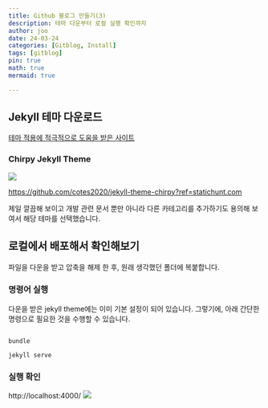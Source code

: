 ```yaml
---
title: Github 블로그 만들기(3)
description: 테마 다운부터 로컬 실행 확인까지
author: joo
date: 24-03-24
categories: [Gitblog, Install]
tags: [gitblog]
pin: true
math: true
mermaid: true

---
```


## Jekyll 테마 다운로드
[테마 적용에 적극적으로 도움을 받은 사이트](https://www.irgroup.org/posts/jekyll-chirpy/)

### Chirpy Jekyll Theme

![](https://jwjinn.github.io/assets/img/gitblog/2024-03-23-21-45-40.png)

https://github.com/cotes2020/jekyll-theme-chirpy?ref=statichunt.com

제일 깔끔해 보이고 개발 관련 문서 뿐만 아니라 다른 카테고리를 추가하기도 용의해 보여서 해당 테마를 선택했습니다.

## 로컬에서 배포해서 확인해보기
파일을 다운을 받고 압축을 해제 한 후, 원래 생각했던 폴더에 복붙합니다.

### 명령어 실행
다운을 받은 jekyll theme에는 이미 기본 설정이 되어 있습니다.
그렇기에, 아래 간단한 명령으로 필요한 것을 수행할 수 있습니다.

```Shell

bundle

jekyll serve

```

### 실행 확인
http://localhost:4000/
![](https://jwjinn.github.io/assets/img/gitblog/2024-03-23-22-45-28.png)